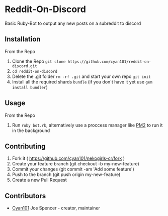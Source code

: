 # Reddit-On-Discord

Basic Ruby-Bot to output any new posts on a subreddit to discord

## Installation

From the Repo
1. Clone the Repo `git clone https://github.com/cyan101/reddit-on-discord.git`
2. `cd reddit-on-discord`
3. Delete the .git folder `rm -rf .git` and start your own repo `git init`
4. Install all the required shards `bundle` (if you don't have it yet use `gem install bundler`)

## Usage

From the Repo
1. Run `ruby bot.rb`, alternatively use a proccess manager like [PM2](http://pm2.keymetrics.io/) to run it in the background

## Contributing

1. Fork it ( https://github.com/cyan101/nekogirls-cr/fork )
2. Create your feature branch (git checkout -b my-new-feature)
3. Commit your changes (git commit -am 'Add some feature')
4. Push to the branch (git push origin my-new-feature)
5. Create a new Pull Request

## Contributors

- [Cyan101](https://github.com/cyan101) Jos Spencer - creator, maintainer
